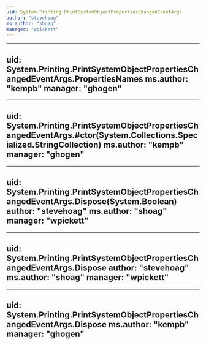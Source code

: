 ```yaml
---
uid: System.Printing.PrintSystemObjectPropertiesChangedEventArgs
author: "stevehoag"
ms.author: "shoag"
manager: "wpickett"
---
```


---
uid: System.Printing.PrintSystemObjectPropertiesChangedEventArgs.PropertiesNames
ms.author: "kempb"
manager: "ghogen"
---

---
uid: System.Printing.PrintSystemObjectPropertiesChangedEventArgs.#ctor(System.Collections.Specialized.StringCollection)
ms.author: "kempb"
manager: "ghogen"
---

---
uid: System.Printing.PrintSystemObjectPropertiesChangedEventArgs.Dispose(System.Boolean)
author: "stevehoag"
ms.author: "shoag"
manager: "wpickett"
---

---
uid: System.Printing.PrintSystemObjectPropertiesChangedEventArgs.Dispose
author: "stevehoag"
ms.author: "shoag"
manager: "wpickett"
---

---
uid: System.Printing.PrintSystemObjectPropertiesChangedEventArgs.Dispose
ms.author: "kempb"
manager: "ghogen"
---
